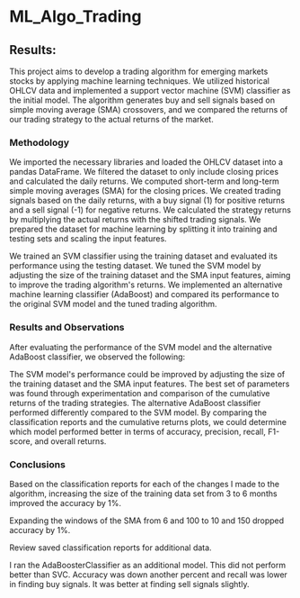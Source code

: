 # ML_Algo_Trading
## Results:


This project aims to develop a trading algorithm for emerging markets stocks by applying machine learning techniques. We utilized historical OHLCV data and implemented a support vector machine (SVM) classifier as the initial model. The algorithm generates buy and sell signals based on simple moving average (SMA) crossovers, and we compared the returns of our trading strategy to the actual returns of the market.

### Methodology
We imported the necessary libraries and loaded the OHLCV dataset into a pandas DataFrame.
We filtered the dataset to only include closing prices and calculated the daily returns.
We computed short-term and long-term simple moving averages (SMA) for the closing prices.
We created trading signals based on the daily returns, with a buy signal (1) for positive returns and a sell signal (-1) for negative returns.
We calculated the strategy returns by multiplying the actual returns with the shifted trading signals.
We prepared the dataset for machine learning by splitting it into training and testing sets and scaling the input features.

We trained an SVM classifier using the training dataset and evaluated its performance using the testing dataset.
We tuned the SVM model by adjusting the size of the training dataset and the SMA input features, aiming to improve the trading algorithm's returns.
We implemented an alternative machine learning classifier (AdaBoost) and compared its performance to the original SVM model and the tuned trading algorithm.


### Results and Observations
After evaluating the performance of the SVM model and the alternative AdaBoost classifier, we observed the following:

The SVM model's performance could be improved by adjusting the size of the training dataset and the SMA input features. The best set of parameters was found through experimentation and comparison of the cumulative returns of the trading strategies.
The alternative AdaBoost classifier performed differently compared to the SVM model. By comparing the classification reports and the cumulative returns plots, we could determine which model performed better in terms of accuracy, precision, recall, F1-score, and overall returns.

### Conclusions

Based on the classification reports for each of the changes I made to the algorithm, increasing the size of the training data set from 3 to 6 months improved the accuracy by 1%. 

Expanding the windows of the SMA from 6 and 100 to 10 and 150 dropped accuracy by 1%. 

Review saved classification reports for additional data. 

I ran the AdaBoosterClassifier as an additional model. This did not perform better than SVC. Accuracy was down another percent and recall was lower in finding buy signals. It was better at finding sell signals slightly.